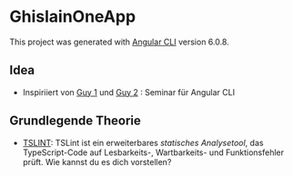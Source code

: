 # GhislainOneApp

This project was generated with [Angular CLI](https://github.com/angular/angular-cli) version 6.0.8.

## Idea
-  Inspiriiert von [Guy 1](https://github.com/orizens/echoes-player)
    und  [Guy 2](https://www.youtube.com/watch?v=wrMBtSB3nEQ) : Seminar für Angular CLI

## Grundlegende Theorie
- [TSLINT](https://palantir.github.io/tslint/): TSLint ist ein erweiterbares *statisches Analysetool*, das TypeScript-Code auf Lesbarkeits-, Wartbarkeits- und Funktionsfehler prüft. Wie kannst du es dich vorstellen?
